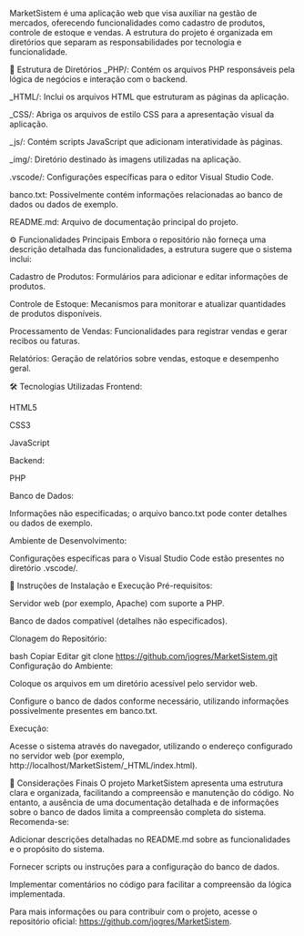 MarketSistem é uma aplicação web que visa auxiliar na gestão de mercados, oferecendo funcionalidades como cadastro de produtos, controle de estoque e vendas. A estrutura do projeto é organizada em diretórios que separam as responsabilidades por tecnologia e funcionalidade.

📁 Estrutura de Diretórios
_PHP/: Contém os arquivos PHP responsáveis pela lógica de negócios e interação com o backend.

_HTML/: Inclui os arquivos HTML que estruturam as páginas da aplicação.

_CSS/: Abriga os arquivos de estilo CSS para a apresentação visual da aplicação.

_js/: Contém scripts JavaScript que adicionam interatividade às páginas.

_img/: Diretório destinado às imagens utilizadas na aplicação.

.vscode/: Configurações específicas para o editor Visual Studio Code.

banco.txt: Possivelmente contém informações relacionadas ao banco de dados ou dados de exemplo.

README.md: Arquivo de documentação principal do projeto.

⚙️ Funcionalidades Principais
Embora o repositório não forneça uma descrição detalhada das funcionalidades, a estrutura sugere que o sistema inclui:

Cadastro de Produtos: Formulários para adicionar e editar informações de produtos.

Controle de Estoque: Mecanismos para monitorar e atualizar quantidades de produtos disponíveis.

Processamento de Vendas: Funcionalidades para registrar vendas e gerar recibos ou faturas.

Relatórios: Geração de relatórios sobre vendas, estoque e desempenho geral.

🛠️ Tecnologias Utilizadas
Frontend:

HTML5

CSS3

JavaScript

Backend:

PHP

Banco de Dados:

Informações não especificadas; o arquivo banco.txt pode conter detalhes ou dados de exemplo.

Ambiente de Desenvolvimento:

Configurações específicas para o Visual Studio Code estão presentes no diretório .vscode/.

🚀 Instruções de Instalação e Execução
Pré-requisitos:

Servidor web (por exemplo, Apache) com suporte a PHP.

Banco de dados compatível (detalhes não especificados).

Clonagem do Repositório:

bash
Copiar
Editar
git clone https://github.com/jogres/MarketSistem.git
Configuração do Ambiente:

Coloque os arquivos em um diretório acessível pelo servidor web.

Configure o banco de dados conforme necessário, utilizando informações possivelmente presentes em banco.txt.

Execução:

Acesse o sistema através do navegador, utilizando o endereço configurado no servidor web (por exemplo, http://localhost/MarketSistem/_HTML/index.html).

📄 Considerações Finais
O projeto MarketSistem apresenta uma estrutura clara e organizada, facilitando a compreensão e manutenção do código. No entanto, a ausência de uma documentação detalhada e de informações sobre o banco de dados limita a compreensão completa do sistema. Recomenda-se:

Adicionar descrições detalhadas no README.md sobre as funcionalidades e o propósito do sistema.

Fornecer scripts ou instruções para a configuração do banco de dados.

Implementar comentários no código para facilitar a compreensão da lógica implementada.

Para mais informações ou para contribuir com o projeto, acesse o repositório oficial: https://github.com/jogres/MarketSistem.

